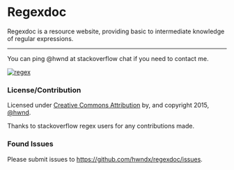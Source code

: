 Regexdoc
====

Regexdoc is a resource website, providing basic to intermediate knowledge of regular expressions.

----

You can ping @hwnd at stackoverflow chat if you need to contact me. 

[![regex](https://img.shields.io/badge/Stackoverflow%20RegEx-Join%20Room-orange.svg)](http://chat.stackoverflow.com/rooms/25767/regex-regular-expressions)

### License/Contribution

Licensed under [Creative Commons Attribution](http://creativecommons.org/licenses/by-sa/3.0/) by, and copyright 2015, [@hwnd](http://stackoverflow.com/users/2206004/hwnd).

Thanks to stackoverflow regex users for any contributions made.

### Found Issues
Please submit issues to https://github.com/hwndx/regexdoc/issues.

